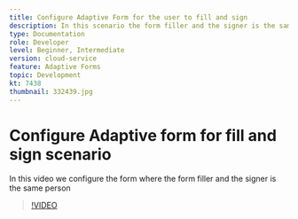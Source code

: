 ```yaml
---
title: Configure Adaptive Form for the user to fill and sign
description: In this scenario the form filler and the signer is the same person.
type: Documentation
role: Developer
level: Beginner, Intermediate
version: cloud-service
feature: Adaptive Forms
topic: Development
kt: 7438
thumbnail: 332439.jpg
---
```

# Configure Adaptive form for fill and sign scenario


In this video we configure the form where the form filler and the signer is the same person

>[!VIDEO](https://video.tv.adobe.com/v/332439/?quality=9&learn=on)

